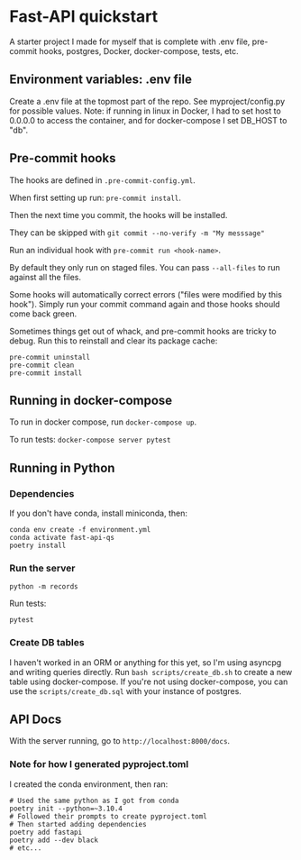 # Fast-API quickstart

A starter project I made for myself that is complete with .env file, pre-commit hooks,
postgres, Docker, docker-compose, tests, etc.

## Environment variables: .env file

Create a .env file at the topmost part of the repo. See myproject/config.py
for possible values. Note: if running in linux in Docker, I had to set host
to 0.0.0.0 to access the container, and for docker-compose I set DB_HOST to "db".

## Pre-commit hooks

The hooks are defined in `.pre-commit-config.yml`.

When first setting up run: `pre-commit install`.

Then the next time you commit, the hooks will be installed.

They can be skipped with `git commit --no-verify -m "My messsage"`

Run an individual hook with `pre-commit run <hook-name>`.

By default they only run on staged files. You can pass `--all-files` to
run against all the files.

Some hooks will automatically correct errors ("files were modified by this hook").
Simply run your commit command again and those hooks should come back green.

Sometimes things get out of whack, and pre-commit hooks are tricky to debug.
Run this to reinstall and clear its package cache:

```
pre-commit uninstall
pre-commit clean
pre-commit install
```

## Running in docker-compose

To run in docker compose, run `docker-compose up`.

To run tests: `docker-compose server pytest`

## Running in Python

### Dependencies
If you don't have conda, install miniconda, then:

```shell
conda env create -f environment.yml
conda activate fast-api-qs
poetry install
```

### Run the server

`python -m records`

Run tests:

`pytest`


### Create DB tables

I haven't worked in an ORM or anything for this yet, so I'm using asyncpg and writing
queries directly. Run `bash scripts/create_db.sh` to create a new table using docker-compose.
If you're not using docker-compose, you can use the `scripts/create_db.sql` with your
instance of postgres.


## API Docs

With the server running, go to `http://localhost:8000/docs`.

### Note for how I generated pyproject.toml

I created the conda environment, then ran:

```shell
# Used the same python as I got from conda
poetry init --python=~3.10.4
# Followed their prompts to create pyproject.toml
# Then started adding dependencies
poetry add fastapi
poetry add --dev black
# etc...
```
